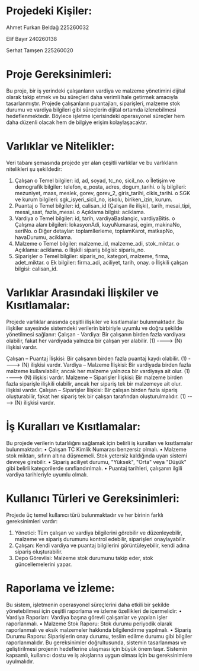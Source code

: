 
# Projedeki Kişiler:

Ahmet Furkan Beldağ 225260032

Elif Bayır   240260138

Serhat Tamşen 225260020

# Proje Gereksinimleri:

Bu proje, bir iş yerindeki çalışanların vardiya ve malzeme yönetimini dijital olarak takip etmek ve bu süreçleri daha verimli hale getirmek amacıyla tasarlanmıştır. Projede çalışanların puantajları, siparişleri, malzeme stok durumu ve vardiya bilgileri gibi süreçlerin dijital ortamda izlenebilmesi hedeflenmektedir. Böylece işletme içerisindeki operasyonel süreçler hem daha düzenli olacak hem de bilgiye erişim kolaylaşacaktır.

# Varlıklar ve Nitelikler:

Veri tabanı şemasında projede yer alan çeşitli varlıklar ve bu varlıkların nitelikleri şu şekildedir:
1.	Çalışan
o	Temel bilgiler: id, ad, soyad, tc_no, sicil_no.
o	İletişim ve demografik bilgiler: telefon, e_posta, adres, dogum_tarihi.
o	İş bilgileri: mezuniyet, maas, meslek, gorev, gorev_2, giris_tarihi, cikis_tarihi.
o	SGK ve kurum bilgileri: sgk_isyeri_sicil_no, iskolu, biriken_izin, kurum.
2.	Puantaj
o	Temel bilgiler: id, calisan_id (Çalışan ile ilişki), tarih, mesai_tipi, mesai_saat, fazla_mesai.
o	Açıklama bilgisi: aciklama.
3.	Vardiya
o	Temel bilgiler: id, tarih, vardiyaBaslangic, vardiyaBitis.
o	Çalışma alanı bilgileri: lokasyonAdi, kuyuNumarasi, egim, makinaNo, seriNo.
o	Diğer detaylar: toplamIlerleme, toplamKarot, matkapNo, havaDurumu, aciklama.
4.	Malzeme
o	Temel bilgiler: malzeme_id, malzeme_adi, stok_miktar.
o	Açıklama: aciklama.
o	İlişkili sipariş bilgisi: siparis_no.
5.	Siparişler
o	Temel bilgiler: siparis_no, kategori, malzeme, firma, adet_miktar.
o	Ek bilgiler: firma_adi, aciliyet, tarih, onay.
o	İlişkili çalışan bilgisi: calisan_id.

# Varlıklar Arasındaki İlişkiler ve Kısıtlamalar:

Projede varlıklar arasında çeşitli ilişkiler ve kısıtlamalar bulunmaktadır. Bu ilişkiler sayesinde sistemdeki verilerin birbiriyle uyumlu ve doğru şekilde yönetilmesi sağlanır:
Çalışan - Vardiya:
Bir çalışanın birden fazla vardiyası olabilir, fakat her vardiyada yalnızca bir çalışan yer alabilir. (1) ----> (N) ilişkisi vardır.

Çalışan – Puantaj İlişkisi:
 Bir çalışanın birden fazla puantaj kaydı olabilir. (1) ----> (N) ilişkisi vardır.
Vardiya – Malzeme İlişkisi:
 Bir vardiyada birden fazla malzeme kullanılabilir, ancak her malzeme yalnızca bir vardiyaya ait olur. (1) ----> (N) ilişkisi vardır.
Malzeme – Siparişler İlişkisi: 
Bir malzeme birden fazla siparişle ilişkili olabilir, ancak her sipariş tek bir malzemeye ait olur. ilişkisi vardır.
Çalışan – Siparişler İlişkisi: 
Bir çalışan birden fazla sipariş oluşturabilir, fakat her sipariş tek bir çalışan tarafından oluşturulmalıdır. (1) ----> (N) ilişkisi vardır.

# İş Kuralları ve Kısıtlamalar:

Bu projede verilerin tutarlılığını sağlamak için belirli iş kuralları ve kısıtlamalar bulunmaktadır:
•	Çalışan TC Kimlik Numarası benzersiz olmalı.
•	Malzeme stok miktarı, sıfırın altına düşmemeli. Stok yetersiz kaldığında uyarı sistemi devreye girebilir.
•	Sipariş aciliyet durumu, "Yüksek", "Orta" veya "Düşük" gibi belirli kategorilerde sınıflandırılmalı.
•	Puantaj tarihleri, çalışanın ilgili vardiya tarihleriyle uyumlu olmalı.

# Kullanıcı Türleri ve Gereksinimleri:

Projede üç temel kullanıcı türü bulunmaktadır ve her birinin farklı gereksinimleri vardır:
1.	Yönetici: Tüm çalışan ve vardiya bilgilerini görebilir ve düzenleyebilir, malzeme ve sipariş durumunu kontrol edebilir, siparişleri onaylayabilir.
2.	Çalışan: Kendi vardiya ve puantaj bilgilerini görüntüleyebilir, kendi adına sipariş oluşturabilir.
3.	Depo Görevlisi: Malzeme stok durumunu takip eder, stok güncellemelerini yapar.

# Raporlama ve İzleme:

Bu sistem, işletmenin operasyonel süreçlerini daha etkili bir şekilde yönetebilmesi için çeşitli raporlama ve izleme özellikleri de içermelidir:
•	Vardiya Raporları: Vardiya başına görevli çalışanlar ve yapılan işler raporlanmalı.
•	Malzeme Stok Raporu: Stok durumu periyodik olarak raporlanmalı ve eksik malzemeler hakkında bilgilendirme yapılmalı.
•	Sipariş Durumu Raporu: Siparişlerin onay durumu, teslim edilme durumu gibi bilgiler raporlanmalıdır.
Bu gereksinimler doğrultusunda, sistemin tasarlanması ve geliştirilmesi projenin hedeflerine ulaşması için büyük önem taşır. Sistemin kapsamlı, kullanıcı dostu ve iş akışlarına uygun olması için bu gereksinimlere uyulmalıdır.

